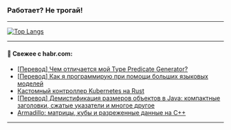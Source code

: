 ### Работает? Не трогай!

---
<!--
#### 🛠️ Technical stack:

![Java](https://img.shields.io/badge/Java-informational?logo=Oracle&style=flat&logoColor=white&color=FF4500)
![Kotlin](https://img.shields.io/badge/Kotlin-informational?logo=Kotlin&style=flat&logoColor=white&color=774D97)
![TS](https://img.shields.io/badge/TypeScript-informational?logo=typeScript&style=flat&logoColor=black&color=017acc)
![Python](https://img.shields.io/badge/Python-informational?logo=Python&style=flat&logoColor=black&color=ffdd54) <br>
![Spring](https://img.shields.io/badge/Spring-informational?logo=Spring&style=flat&logoColor=white&color=6DB33F) 
![SpringBoot](https://img.shields.io/badge/SpringBoot-informational?logo=SpringBoot&style=flat&logoColor=white&color=6DB33F)
![Nest](https://img.shields.io/badge/NestJS-informational?logo=NestJS&style=flat&logoColor=white&color=E0234E) 
![NodeJS](https://img.shields.io/badge/NodeJS-informational?logo=node.js&style=flat&logoColor=white&color=70A760)<br>
![PostgreSQL](https://img.shields.io/badge/PostgreSQL-informational?logo=PostgreSQL&style=flat&logoColor=white&color=DAA520)
![MongoDB](https://img.shields.io/badge/MongoDB-informational?logo=MongoDB&style=flat&logoColor=white&color=870000)
![Apache](https://img.shields.io/badge/Apache-informational?logo=apache&style=flat&logoColor=white&color=f74e28)

___ 
-->

<!--- #### 🛠️ : --->

[![Top Langs](https://github-readme-stats-82jvfl3w3-advtsettinggmailcoms-projects.vercel.app/api/top-langs/?username=zloylis&langs_count=10&hide_title=true&title_color=e6edf3&size_weight=0.5&count_weight=0.5&layout=compact&hide_progress=true&hide_border=true&theme=dracula)](https://github.com/zloylis)

<!---


####  :octocat:&nbsp;&nbsp; Статистика:

![GitHub stats](https://github-readme-stats-u2qms2cxw-advtsettinggmailcoms-projects.vercel.app/api?username=zloylis&show_icons=true&hide_border=true&theme=dracula&title_color=e6edf3&include_all_commits=true&count_private=true&hide_rank=false&hide_title=true&rank_icon=github)
-->
---

#### 💬 Свежее с habr.com:

<!-- BLOG-POST-LIST:START -->
- [[Перевод] Чем отличается мой Type Predicate Generator?](https://habr.com/ru/articles/876514/?utm_source=habrahabr&utm_medium=rss&utm_campaign=876514)
- [[Перевод] Как я программирую при помощи больших языковых моделей](https://habr.com/ru/articles/876508/?utm_source=habrahabr&utm_medium=rss&utm_campaign=876508)
- [Кастомный контроллер Kubernetes на Rust](https://habr.com/ru/companies/otus/articles/876194/?utm_source=habrahabr&utm_medium=rss&utm_campaign=876194)
- [[Перевод] Демистификация размеров объектов в Java: компактные заголовки, сжатые указатели и многое другое](https://habr.com/ru/companies/spring_aio/articles/876352/?utm_source=habrahabr&utm_medium=rss&utm_campaign=876352)
- [Armadillo: матрицы, кубы и разреженные данные на C++](https://habr.com/ru/companies/otus/articles/876190/?utm_source=habrahabr&utm_medium=rss&utm_campaign=876190)
<!-- BLOG-POST-LIST:END -->

---
